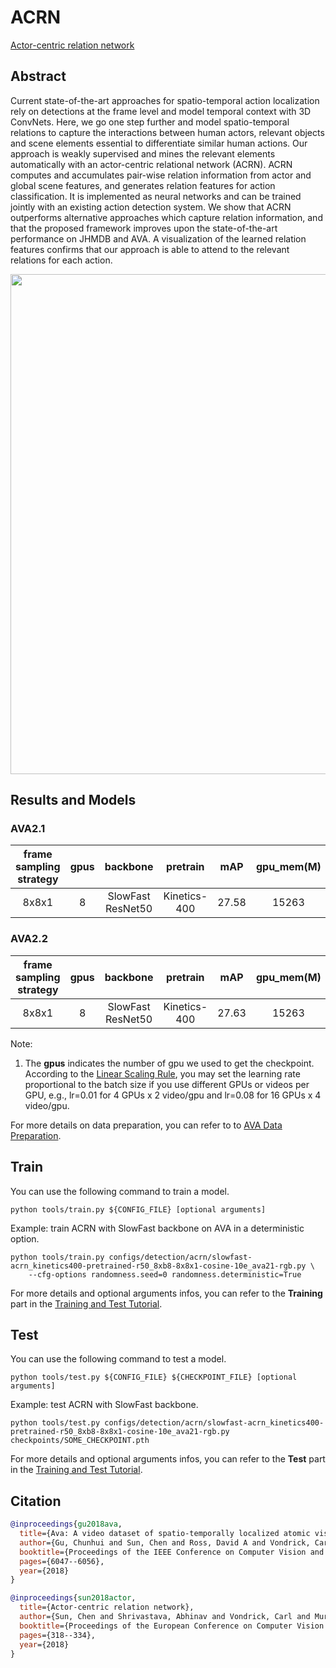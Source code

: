 # ACRN

[Actor-centric relation network](https://openaccess.thecvf.com/content_ECCV_2018/html/Chen_Sun_Actor-centric_Relation_Network_ECCV_2018_paper.html)

<!-- [ALGORITHM] -->

## Abstract

<!-- [ABSTRACT] -->

Current state-of-the-art approaches for spatio-temporal action localization rely on detections at the frame level and model temporal context with 3D ConvNets. Here, we go one step further and model spatio-temporal relations to capture the interactions between human actors, relevant objects and scene elements essential to differentiate similar human actions. Our approach is weakly supervised and mines the relevant elements automatically with an actor-centric relational network (ACRN). ACRN computes and accumulates pair-wise relation information from actor and global scene features, and generates relation features for action classification. It is implemented as neural networks and can be trained jointly with an existing action detection system. We show that ACRN outperforms alternative approaches which capture relation information, and that the proposed framework improves upon the state-of-the-art performance on JHMDB and AVA. A visualization of the learned relation features confirms that our approach is able to attend to the relevant relations for each action.

<!-- [IMAGE] -->

<div align=center>
<img src="https://user-images.githubusercontent.com/34324155/142996406-09ac1b09-2a9e-478c-9035-5fe7a80bc80b.png" width="800"/>
</div>

## Results and Models

### AVA2.1

| frame sampling strategy | gpus |     backbone      |   pretrain   |  mAP  | gpu_mem(M) |                    config                    |                    ckpt                     |                    log                     |
| :---------------------: | :--: | :---------------: | :----------: | :---: | :--------: | :------------------------------------------: | :-----------------------------------------: | :----------------------------------------: |
|          8x8x1          |  8   | SlowFast ResNet50 | Kinetics-400 | 27.58 |   15263    | [config](/configs/detection/acrn/slowfast-acrn_kinetics400-pretrained-r50_8xb8-8x8x1-cosine-10e_ava21-rgb.py) | [ckpt](https://download.openmmlab.com/mmaction/v1.0/detection/ava/slowfast-acrn_kinetics400-pretrained-r50_8xb8-8x8x1-cosine-10e_ava21-rgb/slowfast-acrn_kinetics400-pretrained-r50_8xb8-8x8x1-cosine-10e_ava21-rgb_20220906-0dae1a90.pth) | [log](https://download.openmmlab.com/mmaction/v1.0/detection/ava/slowfast-acrn_kinetics400-pretrained-r50_8xb8-8x8x1-cosine-10e_ava21-rgb/slowfast-acrn_kinetics400-pretrained-r50_8xb8-8x8x1-cosine-10e_ava21-rgb.log) |

### AVA2.2

| frame sampling strategy | gpus |     backbone      |   pretrain   |  mAP  | gpu_mem(M) |                    config                    |                    ckpt                     |                    log                     |
| :---------------------: | :--: | :---------------: | :----------: | :---: | :--------: | :------------------------------------------: | :-----------------------------------------: | :----------------------------------------: |
|          8x8x1          |  8   | SlowFast ResNet50 | Kinetics-400 | 27.63 |   15263    | [config](/configs/detection/acrn/slowfast-acrn_kinetics400-pretrained-r50_8xb8-8x8x1-cosine-10e_ava22-rgb.py) | [ckpt](https://download.openmmlab.com/mmaction/v1.0/detection/ava/slowfast-acrn_kinetics400-pretrained-r50_8xb8-8x8x1-cosine-10e_ava22-rgb/slowfast-acrn_kinetics400-pretrained-r50_8xb8-8x8x1-cosine-10e_ava22-rgb_20220906-0dae1a90.pth) | [log](https://download.openmmlab.com/mmaction/v1.0/detection/ava/slowfast-acrn_kinetics400-pretrained-r50_8xb8-8x8x1-cosine-10e_ava22-rgb/slowfast-acrn_kinetics400-pretrained-r50_8xb8-8x8x1-cosine-10e_ava22-rgb_20220906-66ec24a2.pth) |

Note:

1. The **gpus** indicates the number of gpu we used to get the checkpoint.
   According to the [Linear Scaling Rule](https://arxiv.org/abs/1706.02677), you may set the learning rate proportional to the batch size if you use different GPUs or videos per GPU,
   e.g., lr=0.01 for 4 GPUs x 2 video/gpu and lr=0.08 for 16 GPUs x 4 video/gpu.

For more details on data preparation, you can refer to to [AVA Data Preparation](/tools/data/ava/README.md).

## Train

You can use the following command to train a model.

```shell
python tools/train.py ${CONFIG_FILE} [optional arguments]
```

Example: train ACRN with SlowFast backbone on AVA in a deterministic option.

```shell
python tools/train.py configs/detection/acrn/slowfast-acrn_kinetics400-pretrained-r50_8xb8-8x8x1-cosine-10e_ava21-rgb.py \
    --cfg-options randomness.seed=0 randomness.deterministic=True
```

For more details and optional arguments infos, you can refer to the **Training** part in the [Training and Test Tutorial](/docs/en/user_guides/4_train_test.md).

## Test

You can use the following command to test a model.

```shell
python tools/test.py ${CONFIG_FILE} ${CHECKPOINT_FILE} [optional arguments]
```

Example: test ACRN with SlowFast backbone.

```shell
python tools/test.py configs/detection/acrn/slowfast-acrn_kinetics400-pretrained-r50_8xb8-8x8x1-cosine-10e_ava21-rgb.py checkpoints/SOME_CHECKPOINT.pth
```

For more details and optional arguments infos, you can refer to the **Test** part in the [Training and Test Tutorial](/docs/en/user_guides/4_train_test.md).

## Citation

<!-- [DATASET] -->

```BibTeX
@inproceedings{gu2018ava,
  title={Ava: A video dataset of spatio-temporally localized atomic visual actions},
  author={Gu, Chunhui and Sun, Chen and Ross, David A and Vondrick, Carl and Pantofaru, Caroline and Li, Yeqing and Vijayanarasimhan, Sudheendra and Toderici, George and Ricco, Susanna and Sukthankar, Rahul and others},
  booktitle={Proceedings of the IEEE Conference on Computer Vision and Pattern Recognition},
  pages={6047--6056},
  year={2018}
}
```

```BibTeX
@inproceedings{sun2018actor,
  title={Actor-centric relation network},
  author={Sun, Chen and Shrivastava, Abhinav and Vondrick, Carl and Murphy, Kevin and Sukthankar, Rahul and Schmid, Cordelia},
  booktitle={Proceedings of the European Conference on Computer Vision (ECCV)},
  pages={318--334},
  year={2018}
}
```
